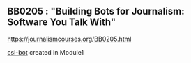 ## BB0205 : "Building Bots for Journalism: Software You Talk With"

https://journalismcourses.org/BB0205.html

[csl-bot]("https://pste.eu/p/4KsE.html") created in Module1
